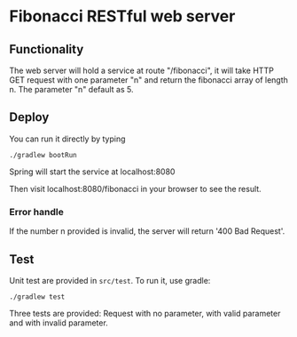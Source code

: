 # Fibonacci RESTful web server

## Functionality

The web server will hold a service at route "/fibonacci", 
it will take HTTP GET request with one parameter "n" and return the fibonacci array of length n.
The parameter "n" default as 5.

## Deploy

You can run it directly by typing
```
./gradlew bootRun
```

Spring will start the service at localhost:8080

Then visit localhost:8080/fibonacci in your browser to see the result.

### Error handle

If the number n provided is invalid, the server will return '400 Bad Request'.

## Test

Unit test are provided in `src/test`. To run it, use gradle:
```
./gradlew test
```

Three tests are provided: Request with no parameter, with valid parameter and with invalid parameter.